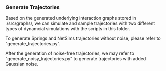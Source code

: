 ### Generate Trajectories

Based on the generated underlying interaction graphs stored in ./src/graphs/, we can simulate and sample trajectories with two different types of dynamcial simulations with the scripts in this folder.

To generate Springs and NetSims trajectories without noise, please refer to "generate_trajectories.py".

After the generation of noise-free trajectories, we may refer to "generate_noisy_trajectories.py" to generate trajectories with added Gaussian noise.
